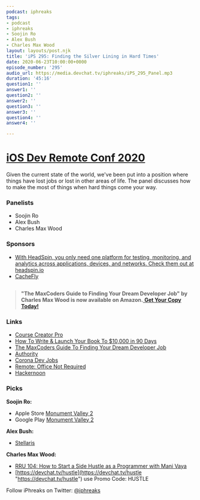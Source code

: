 ```yaml
---
podcast: iphreaks
tags:
- podcast
- iphreaks
- Soojin Ro
- Alex Bush
- Charles Max Wood
layout: layouts/post.njk
title: 'iPS 295: Finding the Silver Lining in Hard Times'
date: 2020-06-23T10:00:00+0000
episode_number: '295'
audio_url: https://media.devchat.tv/iphreaks/iPS_295_Panel.mp3
duration: '45:16'
question1: ''
answer1: ''
question2: ''
answer2: ''
question3: ''
answer3: ''
question4: ''
answer4: ''

---
```

# [**iOS Dev Remote Conf 2020**](https://devchat.tv/conferences/ios-remote-2020/)

Given the current state of the world, we've been put into a position where things have lost jobs or lost in other areas of life. The panel discusses how to make the most of things when hard things come your way.

### **Panelists**

* Soojin Ro
* Alex Bush
* Charles Max Wood

### **Sponsors**

* [With HeadSpin, you only need one platform for testing, monitoring, and analytics across applications, devices, and networks. Check them out at headspin.io](https://www.headspin.io/?utm_source=iphreaks&utm_medium=podcast&utm_campaign=brand_awareness)
* [CacheFly](https://www.cachefly.com/)

## 

> **"The MaxCoders Guide to Finding Your Dream Developer Job" by Charles Max Wood is now available on Amazon.**[ **Get Your Copy Today!**](https://www.amazon.com/gp/product/B081MBL5C9/ref=as_li_ss_tl?ie=UTF8&linkCode=sl1&tag=devchattv-20&linkId=9d61363241636e2546ef46abba198746&language=en_US)

### **Links**

* [Course Creator Pro](https://devchat.tv/ccp)
* [How To Write & Launch Your Book To $10,000 in 90 Days](https://devchat.tv/sps)
* [The MaxCoders Guide To Finding Your Dream Developer Job](https://devchat.tv/jobbook)
* [Authority](https://nathanbarry.com/authority/)
* [Corona Dev Jobs](https://coronadevjobs.com)
* [Remote: Office Not Required](https://amzn.to/3bEohVr)
* [Hackernoon](https://hackernoon.com/open-source-ventilator-projects-status-challenges-how-you-can-help-j3sw3wy1)

### **Picks**

**Soojin Ro:**

* Apple Store [Monument Valley 2](https://apps.apple.com/us/app/monument-valley-2/id1187265767)
* Google Play [Monument Valley 2](https://play.google.com/store/apps/details?id=com.ustwo.monumentvalley2&hl=en_US)

**Alex Bush:**

* [Stellaris](https://store.steampowered.com/app/281990/Stellaris/)

**Charles Max Wood:**

* [RRU 104: How to Start a Side Hustle as a Programmer with Mani Vaya](https://devchat.tv/react-round-up/rru-104-how-to-start-a-side-hustle-as-a-programmer-with-mani-vaya/)
* [https://devchat.tv/hustle](https://devchat.tv/hustle "https://devchat.tv/hustle") use Promo Code: HUSTLE

Follow iPhreaks on Twitter: [@iphreaks](https://twitter.com/iphreaks)